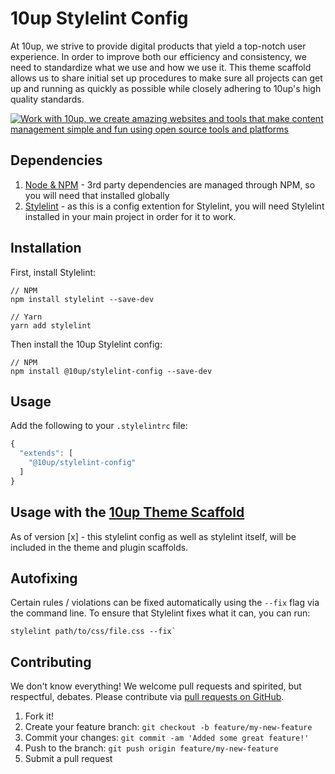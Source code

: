 10up Stylelint Config
=====================

At 10up, we strive to provide digital products that yield a top-notch user experience. In order to improve both our efficiency and consistency, we need to standardize what we use and how we use it. This theme scaffold allows us to share initial set up procedures to make sure all projects can get up and running as quickly as possible while closely adhering to 10up's high quality standards.

<a href="http://10up.com/contact/"><img src="https://10updotcom-uploads.s3.amazonaws.com/uploads/2016/08/10up_github_banner-2.png" alt="Work with 10up, we create amazing websites and tools that make content management simple and fun using open source tools and platforms"></a>

## Dependencies

1. [Node & NPM](https://www.npmjs.com/get-npm) - 3rd party dependencies are managed through NPM, so you will need that installed globally
2. [Stylelint](https://stylelint.io/) - as this is a config extention for Stylelint, you will need Stylelint installed in your main project in order for it to work.

## Installation

First, install Stylelint:
```
// NPM
npm install stylelint --save-dev

// Yarn
yarn add stylelint
```

Then install the 10up Stylelint config:
```
// NPM
npm install @10up/stylelint-config --save-dev
```

## Usage

Add the following to your `.stylelintrc` file:

```js
{
  "extends": [
    "@10up/stylelint-config"
  ]
}

```

## Usage with the [10up Theme Scaffold](https://github.com/10up/theme-scaffold)

As of version [x] - this stylelint config as well as stylelint itself, will be included in the theme and plugin scaffolds.

## Autofixing

Certain rules / violations can be fixed automatically using the `--fix` flag via the command line.
To ensure that Stylelint fixes what it can, you can run:

```
stylelint path/to/css/file.css --fix`
```

## Contributing

We don't know everything! We welcome pull requests and spirited, but respectful, debates. Please contribute via [pull requests on GitHub](https://github.com/10up/theme-scaffold/compare).

1. Fork it!
2. Create your feature branch: `git checkout -b feature/my-new-feature`
3. Commit your changes: `git commit -am 'Added some great feature!'`
4. Push to the branch: `git push origin feature/my-new-feature`
5. Submit a pull request
